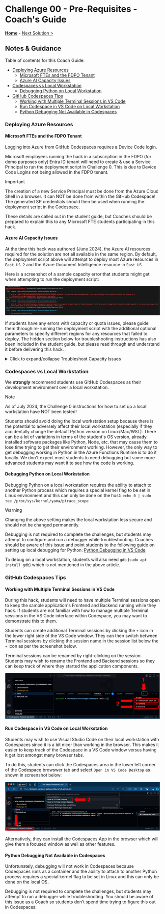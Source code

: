 # Challenge 00 - Pre-Requisites - Coach's Guide 

**[Home](./README.md)** - [Next Solution >](./Solution-01.md)

## Notes & Guidance

Table of contents for this Coach Guide:
- [Deploying Azure Resources](#deploying-azure-resources)
  - [Microsoft FTEs and the FDPO Tenant](#microsoft-ftes-and-the-fdpo-tenant)
  - [Azure AI Capacity Issues](#azure-ai-capacity-issues)
- [Codespaces vs Local Workstation](#codespaces-vs-local-workstation)
  - [Debugging Python on Local Workstation](#debugging-python-on-local-workstation)
- [GitHub Codespaces Tips](#github-codespaces-tips)
  - [Working with Multiple Terminal Sessions in VS Code](#working-with-multiple-terminal-sessions-in-vs-code)
  - [Run Codespace in VS Code on Local Workstation](#run-codespace-in-vs-code-on-local-workstation)
  - [Python Debugging Not Available in Codespaces](#python-debugging-not-available-in-codespaces)

### Deploying Azure Resources

#### Microsoft FTEs and the FDPO Tenant

Logging into Azure from GitHub Codespaces requires a Device Code login.

Microsoft employees running the hack in a subscription in the FDPO (for demo purposes only) Entra ID tenant will need to create & use a Service Principal to run the deployment script in Challenge 0.  This is due to Device Code Logins not being allowed in the FDPO tenant.  

>[!IMPORTANT]
>The creation of a new Service Principal must be done from the Azure Cloud Shell in a browser.  It can NOT be done from within the GitHub Codespace! The generated SP credentials should then be used when running the deployment script in the Codespace.

These details are called out in the student guide, but Coaches should be prepared to explain this to any Microsoft FTE students participating in this hack.

#### Azure AI Capacity Issues

At the time this hack was authored (June 2024), the Azure AI resources required for the solution are not all available in the same region. By default, the deployment script above will attempt to deploy most Azure resources in `East US 2` and the Azure Document Intelligence resource in `East US`.

Here is a screenshot of a sample capacity error that students might get when attempting to run the deployment script:

![sample error message](../images/example-capacity-deployment-error.png)

If students have any errors with capacity or quota issues, please guide them through re-running the deployment script with the additional optional parameters to specify different regions for any resources that failed to deploy.  The hidden section below for troubleshooting instructions has also been included in the student guide, but please read through and understand it before delivering this hack.

<details markdown="1">
<summary markdown="span">Click to expand/collapse Troubleshoot Capacity Issues</summary>

If you have any errors with capacity or quota issues, you may need to re-deploy the solution using one or more of the optional location parameters below. Note the resource type and region that failed to deploy in any error messages, and choose a different region based on the information below.

- `Location`: The Azure region where you want to deploy the resources. (Default value is `eastus2`)
- `OpenAILocation`: The Azure region where the Azure OpenAI resource will be deployed. (Default value is `eastus2`)
- `DocumentIntelligenceLocation`: The Azure region where the Azure Document Intelligence resource will be deployed. (Default value is `eastus`)

**NOTE:** The hack requires the Azure OpenAI Assistant API feature which is currently in preview and NOT available in ALL regions *where Azure OpenAI is available*!
 
As of June 2024, Azure OpenAI with the Assistant API preview feature is available in the following regions: `eastus2`, `australiaeast`, 
`francecentral`, `norwayeast`, `swedencentral`, `uksouth`, `westus`, `westus3`

This information is subject to change over time, for the most up to date list of available locations see [Azure OpenAI Service Models - Assistants (Preview) Availability](https://learn.microsoft.com/en-us/azure/ai-services/openai/concepts/models#assistants-preview)

**NOTE:** This hack uses Python to interact with the Azure Document Intelligence API. Python is supported with the `2024-02-29-preview` version of the Document Intelligence API.  The `2024-02-29-preview` version of the API is currently NOT available in ALL regions *where Azure Document Intelligence is available*!

As of June 2024, Azure Document Intelligence with support for API version `2024-02-29-preview` (with Python support) is available in the following regions: `eastus`, `westus2`, `westeurope`

This information is subject to change over time, for the most up to date list of available locations see [What is Azure AI Document Intelligence? - API `2024-02-29-preview` Availability](https://learn.microsoft.com/en-us/azure/ai-services/document-intelligence/overview?view=doc-intel-4.0.0)

</details>

### Codespaces vs Local Workstation

We **strongly** recommend students use GitHub Codespaces as their development environment over a local workstation.

>[!NOTE]
>As of July 2024, the Challenge 0 instructions for how to set up a local workstation have NOT been tested!

Students should avoid doing the local workstation setup because there is the potential to adversely affect their local workstation (especially if they accidentally change the default Python version on Linux/Mac/WSL). There can be a lot of variations in terms of the student's OS version, already installed software packages like Python, Node, etc. that may cause them to lose time trying to get their environment working. However, the only way to get debugging working in Python in the Azure Functions Runtime is to do it locally. We don't expect most students to need debugging but some more advanced students may want it to see how the code is working. 

#### Debugging Python on Local Workstation

Debugging Python on a local workstation requires the ability to attach to another Python process which requires a special kernel flag to be set in Linux environment and this can only be done on the host:
`echo 0 | sudo tee /proc/sys/kernel/yama/ptrace_scope`

>[!WARNING]
>Changing the above setting makes the local workstation less secure and should not be changed permanently. 

Debugging is not required to complete the challenges, but students may attempt to configure and run a debugger while troubleshooting. Coaches should be aware of this issue and point students to the following guide on setting up local debugging for Python: [Python Debugging in VS Code](https://code.visualstudio.com/docs/python/debugging)

To debug on a local workstation, students will also need `gdb` (`sudo apt install gdb`) which is not mentioned in the above article. 

### GitHub Codespaces Tips

#### Working with Multiple Terminal Sessions in VS Code

During this hack, students will need to have multiple Terminal sessions open to keep the sample application's Frontend and Backend running while they hack.  If students are not familiar with how to manage multiple Terminal sessions in the VS Code interface within Codespace, you may want to demonstrate this to them.

Students can create additional Terminal sessions by clicking the `+` icon in the lower right side of the VS Code window. They can then switch between Terminal sessions by clicking the session name in the session list below the `+` icon as per the screenshot below.

Terminal sessions can be renamed by right-clicking on the session. Students may wish to rename the Frontend and Backend sessions so they can keep track of where they started the application components.

![Manage Multiple Terminals in VS Code](../images/manage-multiple-terminal-sessions-vscode.png)

#### Run Codespace in VS Code on Local Workstation

Students may wish to use Visual Studio Code on their local workstation with Codespaces since it is a bit nicer than working in the browser. This makes it easier to keep track of the Codespace in a VS Code window versus having it get lost amongst many browser tabs. 

To do this, students can click the Codespaces area in the lower left corner of the Codespace browswer tab and select `Open in VS Code Desktop` as shown in screenshot below:

![screenshot of how to open Codespace in VS Code](../images/open-codespace-in-vscode.png)

Alternatively, they can install the Codespaces App in the browser which will give them a focused window as well as other features.

#### Python Debugging Not Available in Codespaces

Unfortunately, debugging will not work in Codespaces because Codespaces runs as a container and the ability to attach to another Python process requires a special kernel flag to be set in Linux and this can only be done on the local OS.

Debugging is not required to complete the challenges, but students may attempt to run a debugger while troubleshooting. You should be aware of this issue as a Coach so students don't spend time trying to figure this out in Codespaces.
